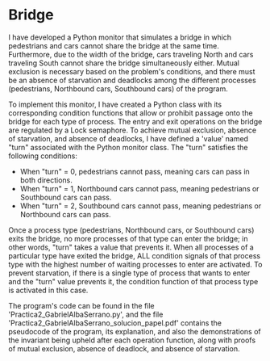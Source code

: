 # Bridge
I have developed a Python monitor that simulates a bridge in which pedestrians and cars cannot share the bridge at the same time. Furthermore, due to the width of the bridge, cars traveling North and cars traveling South cannot share the bridge simultaneously either. Mutual exclusion is necessary based on the problem's conditions, and there must be an absence of starvation and deadlocks among the different processes (pedestrians, Northbound cars, Southbound cars) of the program.

To implement this monitor, I have created a Python class with its corresponding condition functions that allow or prohibit passage onto the bridge for each type of process. The entry and exit operations on the bridge are regulated by a Lock semaphore. To achieve mutual exclusion, absence of starvation, and absence of deadlocks, I have defined a 'value' named "turn" associated with the Python monitor class. The "turn" satisfies the following conditions:
- When "turn" = 0, pedestrians cannot pass, meaning cars can pass in both directions.
- When "turn" = 1, Northbound cars cannot pass, meaning pedestrians or Southbound cars can pass.
- When "turn" = 2, Southbound cars cannot pass, meaning pedestrians or Northbound cars can pass.

Once a process type (pedestrians, Northbound cars, or Southbound cars) exits the bridge, no more processes of that type can enter the bridge; in other words, "turn" takes a value that prevents it. When all processes of a particular type have exited the bridge, ALL condition signals of that process type with the highest number of waiting processes to enter are activated. To prevent starvation, if there is a single type of process that wants to enter and the "turn" value prevents it, the condition function of that process type is activated in this case.

The program's code can be found in the file 'Practica2_GabrielAlbaSerrano.py', and the file 'Practica2_GabrielAlbaSerrano_solucion_papel.pdf' contains the pseudocode of the program, its explanation, and also the demonstrations of the invariant being upheld after each operation function, along with proofs of mutual exclusion, absence of deadlock, and absence of starvation.

